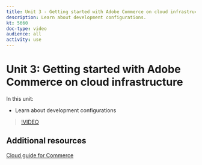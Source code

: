 ```yaml
---
title: Unit 3 - Getting started with Adobe Commerce on cloud infrastructure
description: Learn about development configurations. 
kt: 5660
doc-type: video
audience: all
activity: use
---
```


# Unit 3: Getting started with Adobe Commerce on cloud infrastructure

In this unit:

- Learn about development configurations

>[!VIDEO](https://video.tv.adobe.com/v/35696?quality=12&learn=on)

## Additional resources

[Cloud guide for Commerce](https://devdocs.magento.com/cloud/bk-cloud.html)
